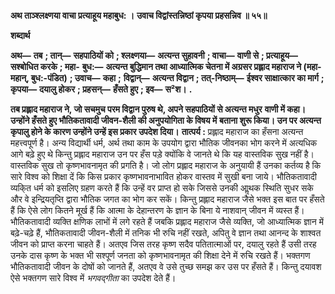 **अथ ताञ्श्लक्ष्णया वाचा प्रत्याहूय महाबुध: ।** **उवाच विद्वांस्तन्निष्ठां कृपया प्रहसन्निव ॥ ५५॥** 

**शब्दार्थ** 

**अथ—** **तब** **; तान्—** **सहपाठियों को** **; श्लक्ष्णया—** **अत्यन्त सुहावनी** **; वाचा—** **वाणी से** **; प्रत्याहूय—** **सश्बोधित करके** **; महा-** **बुध:—** **अत्यन्त बुद्धिमान तथा आध्यात्मिक चेतना में अग्रसर प्रह्लाद महाराज ने (महा-महान्, बुध:-पंडित)** **; उवाच—** **कहा** **;** **विद्वान्—** **अत्यन्त विद्वान** **; तत्-निष्ठाम्—** **ईश्वर साक्षात्कार का मार्ग** **; कृपया—** **दयालु होकर** **; प्रहसन्—** **हँसते हुए** **; इव—** **स²श।** **.** 

**तब प्रह्लाद महाराज ने, जो सचमुच परम विद्वान पुरुष थे, अपने सहपाठियों से अत्यन्त मधुर** **वाणी में कहा। उन्होंने हँसते हुए भौतिकतावादी जीवन-शैली की अनुपयोगिता के विषय में** **बताना शुरू किया। उन पर अत्यन्त कृपालु होने के कारण उन्होंने उन्हें इस प्रकार उपदेश दिया।** **तात्पर्य :** प्रह्लाद महाराज का हँसना अत्यन्त महत्त्वपूर्ण है। अन्य विद्यार्थी धर्म, अर्थ तथा काम के उपयोग द्वारा भौतिक जीवनका भोग करने में अत्यधिक आगे बढ़े हुए थे किन्तु प्रह्लाद महाराज उन पर हँस पड़े क्योंकि वे जानते थे कि यह वास्तविक सुख नहीं है। वास्तविक सुख तो कृष्णभावनामृत की प्रगति है। जो लोग प्रह्लाद महाराज के अनुयायी हैं उनका कर्तव्य है कि सारे विश्व को शिक्षा दें कि किस प्रकार कृष्णभावनाभावित होकर वास्तव में सुखी बना जाये। भौतिकतावादी व्यकि्त धर्म को इसलिए ग्रहण करते हैं कि उन्हें वर प्राप्त हो सके जिससे उनकी आॢथक स्थिति सुधर सके और वे इन्द्रियतृप्ति द्वारा भौतिक जगत का भोग कर सकें। किन्तु प्रह्लाद महाराज जैसे भक्त इस बात पर हँसते हैं कि ऐसे लोग कितने मूर्ख हैं कि आत्मा के देहान्तरण के ज्ञान के बिना ये नाशवान् जीवन में व्यस्त हैं। भौतिकतावादी व्यक्ति क्षणिक लाभों में लगे रहते हैं जबकि प्रह्लाद महाराज जैसे व्यक्ति, जो आध्यात्मिक ज्ञान में बढ़े-चढ़े हैं, भौतिकतावादी जीवन-शैली में तनिक भी रुचि नहीं रखते, अपितु वे ज्ञान तथा आनन्द के शाश्वत जीवन को प्राप्त करना चाहते हैं। अतएव जिस तरह कृष्ण सदैव पतितात्माओं पर, दयालु रहते हैं उसी तरह उनके दास कृष्ण के भक्त भी सश्पूर्ण जनता को कृष्णभावनामृत की शिक्षा देने में रुचि रखते हैं। भक्तगण भौतिकतावादी जीवन के दोषों को जानते हैं, अतएव वे उसे तुच्छ समझ कर उस पर हँसते हैं। किन्तु दयावश ऐसे भक्तगण सारे विश्व में *भगवद्गीता*  का उपदेश देते हैं।  